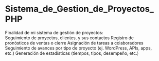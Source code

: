 # Sistema_de_Gestion_de_Proyectos_PHP
Finalidad de mi sistema de gestión de proyectos:  
Seguimiento de proyectos, clientes, y sus contactos Registro de pronósticos de ventas o cierre Asignación de tareas a colaboradores Seguimiento de avances por tipo de proyecto (ej. WordPress, APIs, apps, etc.) Generación de estadísticas (tiempos, tipos, desempeño, etc.)
